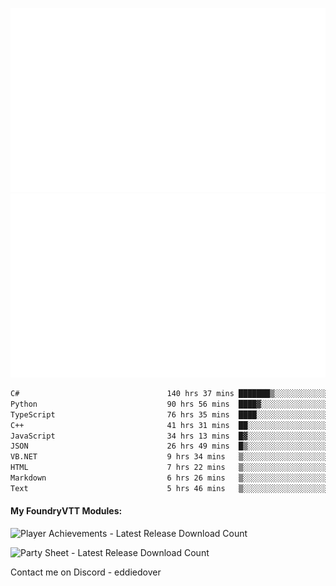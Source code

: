 
![](https://raw.githubusercontent.com/eddiedover/ghstats/master/generated/overview.svg)
![](https://raw.githubusercontent.com/eddiedover/ghstats/master/generated/languages.svg)

<!--START_SECTION:waka-->

```txt
C#                                 140 hrs 37 mins ███████▒░░░░░░░░░░░░░░░░░   29.27 %
Python                             90 hrs 56 mins  ████▓░░░░░░░░░░░░░░░░░░░░   18.93 %
TypeScript                         76 hrs 35 mins  ████░░░░░░░░░░░░░░░░░░░░░   15.94 %
C++                                41 hrs 31 mins  ██░░░░░░░░░░░░░░░░░░░░░░░   08.64 %
JavaScript                         34 hrs 13 mins  █▓░░░░░░░░░░░░░░░░░░░░░░░   07.12 %
JSON                               26 hrs 49 mins  █▒░░░░░░░░░░░░░░░░░░░░░░░   05.58 %
VB.NET                             9 hrs 34 mins   ▒░░░░░░░░░░░░░░░░░░░░░░░░   01.99 %
HTML                               7 hrs 22 mins   ▒░░░░░░░░░░░░░░░░░░░░░░░░   01.54 %
Markdown                           6 hrs 26 mins   ▒░░░░░░░░░░░░░░░░░░░░░░░░   01.34 %
Text                               5 hrs 46 mins   ▒░░░░░░░░░░░░░░░░░░░░░░░░   01.20 %
```

<!--END_SECTION:waka-->

#### My FoundryVTT Modules:

  ![Player Achievements - Latest Release Download Count](https://img.shields.io/badge/dynamic/json?label=Player%20Achievements%20-%20Downloads@latest&query=assets%5B1%5D.download_count&url=https%3A%2F%2Fapi.github.com%2Frepos%2FEddieDover%2Ffvtt-player-achievements%2Freleases%2Flatest)

  ![Party Sheet - Latest Release Download Count](https://img.shields.io/badge/dynamic/json?label=Party%20Sheet%20-%20Downloads@latest&query=assets%5B1%5D.download_count&url=https%3A%2F%2Fapi.github.com%2Frepos%2FEddieDover%2Ffvtt-party-sheet%2Freleases%2Flatest)

<a rel="me" href="https://techhub.social/@EddieDover"></a>

Contact me on Discord - eddiedover
